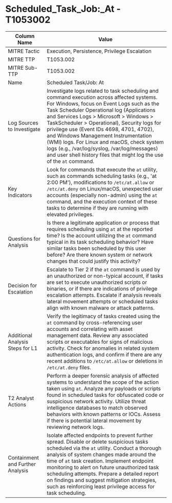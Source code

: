 # Scheduled_Task_Job:_At - T1053002

| Column Name | Value |
|-------------|-------|
| MITRE Tactic | Execution, Persistence, Privilege Escalation |
| MITRE TTP | T1053.002 |
| MITRE Sub-TTP | T1053.002 |
| Name | Scheduled Task/Job: At |
| Log Sources to Investigate | Investigate logs related to task scheduling and command execution across affected systems. For Windows, focus on Event Logs such as the Task Scheduler Operational log (Applications and Services Logs > Microsoft > Windows > TaskScheduler > Operational), Security logs for privilege use (Event IDs 4698, 4701, 4702), and Windows Management Instrumentation (WMI) logs. For Linux and macOS, check system logs (e.g., /var/log/syslog, /var/log/messages) and user shell history files that might log the use of the `at` command. |
| Key Indicators | Look for commands that execute the `at` utility, such as commands scheduling tasks (e.g., 'at 2:00 PM'), modifications to `/etc/at.allow` or `/etc/at.deny` on Linux/macOS, unexpected user accounts (especially non-admin) using the `at` command, and the execution context of these tasks to determine if they are running with elevated privileges. |
| Questions for Analysis | Is there a legitimate application or process that requires scheduling using `at` at the reported time? Is the account utilizing the `at` command typical in its task scheduling behavior? Have similar tasks been scheduled by this user before? Are there known system or network changes that could justify this activity? |
| Decision for Escalation | Escalate to Tier 2 if the `at` command is used by an unauthorized or non-typical account, if tasks are set to execute unauthorized scripts or binaries, or if there are indications of privilege escalation attempts. Escalate if analysis reveals lateral movement attempts or scheduled tasks align with known malware or attack patterns. |
| Additional Analysis Steps for L1 | Verify the legitimacy of tasks created using the `at` command by cross-referencing user accounts and correlating with asset management data. Review any associated scripts or executables for signs of malicious activity. Check for anomalies in related system authentication logs, and confirm if there are any recent additions to `/etc/at.allow` or deletions in `/etc/at.deny` files. |
| T2 Analyst Actions | Perform a deeper forensic analysis of affected systems to understand the scope of the action taken using `at`. Analyze any payloads or scripts found in scheduled tasks for obfuscated code or suspicious network activity. Utilize threat intelligence databases to match observed behaviors with known patterns or IOCs. Assess if there is potential lateral movement by reviewing network logs. |
| Containment and Further Analysis | Isolate affected endpoints to prevent further spread. Disable or delete suspicious tasks scheduled via the `at` utility. Conduct a thorough analysis of system changes made around the time of `at` task creation. Implement endpoint monitoring to alert on future unauthorized task scheduling attempts. Prepare a detailed report on findings and suggest mitigation strategies, such as reinforcing least privilege access for task scheduling. |

